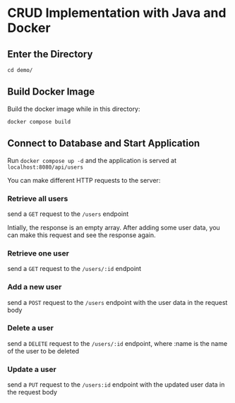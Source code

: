 # CRUD Implementation with Java and Docker

## Enter the Directory

`cd demo/`

## Build Docker Image

Build the docker image while in this directory:

`docker compose build`

## Connect to Database and Start Application

Run `docker compose up -d` and the application is served at `localhost:8080/api/users`

You can make different HTTP requests to the server:

### Retrieve all users

send a `GET` request to the `/users` endpoint

Intially, the response is an empty array. After adding some user data, you can make this request and see the response again.

### Retrieve one user

send a `GET` request to the `/users/:id` endpoint

### Add a new user

send a `POST` request to the `/users` endpoint with the user data in the request body

### Delete a user

send a `DELETE` request to the `/users/:id` endpoint, where :name is the name of the user to be deleted

### Update a user

send a `PUT` request to the `/users:id` endpoint with the updated user data in the request body
